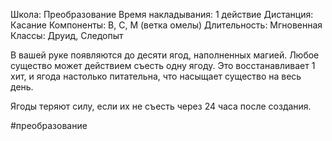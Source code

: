 Школа: Преобразование
Время накладывания: 1 действие
Дистанция: Касание
Компоненты: В, С, М (ветка омелы)
Длительность: Мгновенная
Классы: Друид, Следопыт

В вашей руке появляются до десяти ягод, наполненных магией. Любое существо может действием съесть одну ягоду. Это восстанавливает 1 хит, и ягода настолько питательна, что насыщает существо на весь день.

Ягоды теряют силу, если их не съесть через 24 часа после создания.

#преобразование 